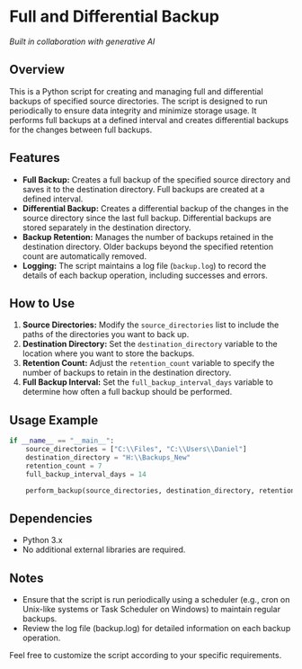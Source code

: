 # Full and Differential Backup
_Built in collaboration with generative AI_

## Overview
This is a Python script for creating and managing full and differential backups of specified source directories. The script is designed to run periodically to ensure data integrity and minimize storage usage. It performs full backups at a defined interval and creates differential backups for the changes between full backups.

## Features
- **Full Backup:** Creates a full backup of the specified source directory and saves it to the destination directory. Full backups are created at a defined interval.
- **Differential Backup:** Creates a differential backup of the changes in the source directory since the last full backup. Differential backups are stored separately in the destination directory.
- **Backup Retention:** Manages the number of backups retained in the destination directory. Older backups beyond the specified retention count are automatically removed.
- **Logging:** The script maintains a log file (`backup.log`) to record the details of each backup operation, including successes and errors.

## How to Use
1. **Source Directories:** Modify the `source_directories` list to include the paths of the directories you want to back up.
2. **Destination Directory:** Set the `destination_directory` variable to the location where you want to store the backups.
3. **Retention Count:** Adjust the `retention_count` variable to specify the number of backups to retain in the destination directory.
4. **Full Backup Interval:** Set the `full_backup_interval_days` variable to determine how often a full backup should be performed.

## Usage Example
```python
if __name__ == "__main__":
    source_directories = ["C:\\Files", "C:\\Users\\Daniel"]
    destination_directory = "H:\\Backups_New"
    retention_count = 7
    full_backup_interval_days = 14

    perform_backup(source_directories, destination_directory, retention_count, full_backup_interval_days)
```

## Dependencies
- Python 3.x
- No additional external libraries are required.

## Notes

- Ensure that the script is run periodically using a scheduler (e.g., cron on Unix-like systems or Task Scheduler on Windows) to maintain regular backups.
- Review the log file (backup.log) for detailed information on each backup operation.

Feel free to customize the script according to your specific requirements.
